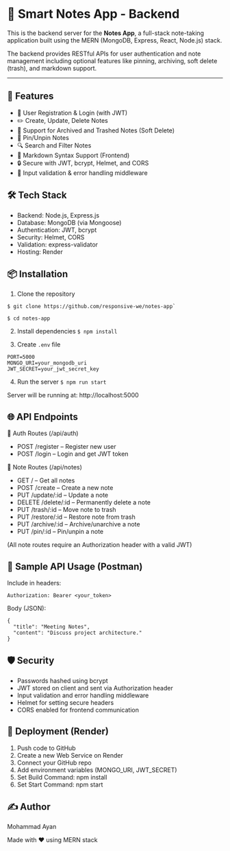 
🧠 Smart Notes App - Backend
===========================

This is the backend server for the **Notes App**, a full-stack note-taking application built using the MERN (MongoDB, Express, React, Node.js) stack.

The backend provides RESTful APIs for user authentication and note management including optional features like pinning, archiving, soft delete (trash), and markdown support.

------------------------------------------------------------

🚀 Features
-----------
- 🔐 User Registration & Login (with JWT)
- ✏️ Create, Update, Delete Notes
- 📁 Support for Archived and Trashed Notes (Soft Delete)
- 📌 Pin/Unpin Notes
- 🔍 Search and Filter Notes
- 🧠 Markdown Syntax Support (Frontend)
- 🔒 Secure with JWT, bcrypt, Helmet, and CORS
- 🧪 Input validation & error handling middleware

🛠️ Tech Stack
-------------
- Backend: Node.js, Express.js
- Database: MongoDB (via Mongoose)
- Authentication: JWT, bcrypt
- Security: Helmet, CORS
- Validation: express-validator
- Hosting: Render


📦 Installation
---------------
1. Clone the repository
```
$ git clone https://github.com/responsive-we/notes-app`

$ cd notes-app
```

2. Install dependencies
`$ npm install`

3. Create `.env` file
```
PORT=5000
MONGO_URI=your_mongodb_uri
JWT_SECRET=your_jwt_secret_key
```

4. Run the server
`$ npm run start`

Server will be running at: http://localhost:5000

🌐 API Endpoints
-----------------
🔑 Auth Routes (/api/auth)
- POST /register – Register new user
- POST /login – Login and get JWT token

📝 Note Routes (/api/notes)
- GET / – Get all notes
- POST /create – Create a new note
- PUT /update/:id – Update a note
- DELETE /delete/:id – Permanently delete a note
- PUT /trash/:id – Move note to trash
- PUT /restore/:id – Restore note from trash
- PUT /archive/:id – Archive/unarchive a note
- PUT /pin/:id – Pin/unpin a note

(All note routes require an Authorization header with a valid JWT)

🧪 Sample API Usage (Postman)
------------------------------
Include in headers:

```
Authorization: Bearer <your_token>
```

Body (JSON):
```
{
  "title": "Meeting Notes",
  "content": "Discuss project architecture."
}
```
🛡️ Security
------------
- Passwords hashed using bcrypt
- JWT stored on client and sent via Authorization header
- Input validation and error handling middleware
- Helmet for setting secure headers
- CORS enabled for frontend communication

🚀 Deployment (Render)
-----------------------
1. Push code to GitHub
2. Create a new Web Service on Render
3. Connect your GitHub repo
4. Add environment variables (MONGO_URI, JWT_SECRET)
5. Set Build Command: npm install
6. Set Start Command: npm start


✍️ Author
----------
Mohammad Ayan

Made with ❤️ using MERN stack
